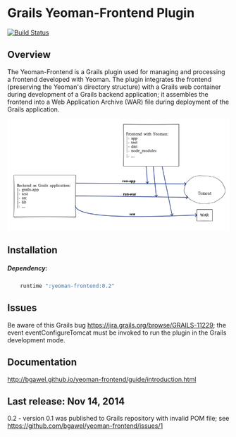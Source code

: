 Grails Yeoman-Frontend Plugin
===============
[![Build Status](https://travis-ci.org/bgawel/yeoman-frontend.svg?branch=master)](https://travis-ci.org/bgawel/yeoman-frontend)

Overview
--------
The Yeoman-Frontend is a Grails plugin used for managing and processing a frontend developed with Yeoman. The plugin integrates the frontend (preserving the Yeoman's directory structure) with a Grails web container during development of a Grails backend application; it assembles the frontend into a Web Application Archive (WAR) file during deployment of the Grails application.

![Overview](https://github.com/bgawel/bgawel.github.io/blob/master/yeoman-frontend/img/overview.png)

Installation
------------
##### Dependency:
```groovy
	runtime ":yeoman-frontend:0.2"
```

Issues
------
Be aware of this Grails bug https://jira.grails.org/browse/GRAILS-11229; the event eventConfigureTomcat must be invoked to run the plugin in the Grails development mode.

Documentation
-------------
http://bgawel.github.io/yeoman-frontend/guide/introduction.html

Last release: Nov 14, 2014
--------------------------
0.2 - version 0.1 was published to Grails repository with invalid POM file; see https://github.com/bgawel/yeoman-frontend/issues/1

